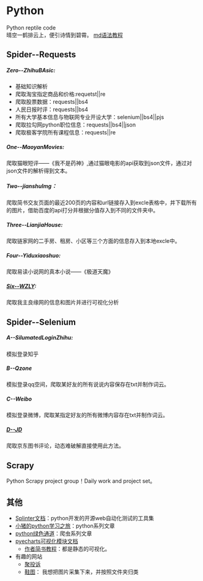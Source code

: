 # Python
Python reptile code<br>
晴空一鹤排云上，便引诗情到碧霄。
[md语法教程](https://www.jianshu.com/p/86e7fa33de8e)

## Spider--Requests
##### Zero--ZhihuBAsic:
  * 基础知识解析<br>
  * 爬取淘宝指定商品和价格:requetst||re<br>
  * 爬取股票数据：requests||bs4<br>
  * 人民日报时评：requests||bs4<br>
  * 所有大学基本信息与物联网专业开设大学：selenium||bs4||pjs<br>
  * 爬取拉勾网python职位信息：requests||bs4||json<br>
  * 爬取极客学院所有课程信息：requests||re<br>
##### One--MaoyanMovies:
  爬取猫眼短评——《我不是药神》,通过猫眼电影的api获取到json文件，通过对json文件的解析得到文本。<br>
##### Two--jianshuImg：
  爬取简书交友页面的最近200页的内容和url链接存入到excle表格中，并下载所有的图片，借助百度的api打分并根据分值存入到不同的文件夹中。<br>
##### Three--LianjiaHouse:
  爬取链家网的二手房、租房、小区等三个方面的信息存入到本地excle中。<br>
##### Four--Yiduxiaoshuo:
  爬取易读小说网的真本小说——《极道天魔》<br>
##### [Six--WZLY](https://github.com/afrunk/Summer-for-Learing/blob/master/Spider/Six--WZLY/WZLY.md):
  爬取我主良缘网的信息和图片并进行可视化分析

## Spider--Selenium
##### A--SilumatedLoginZhihu:
  模拟登录知乎<br>
##### B--Qzone
  模拟登录qq空间，爬取某好友的所有说说内容保存在txt并制作词云。<br>
##### C--Weibo
  模拟登录微博，爬取某指定好友的所有微博内容存在txt并制作词云。<br>
##### [D--JD](https://github.com/afrunk/Summer-for-Learing/blob/master/Spider--Selenium/D--JD/%E6%88%91%E4%BA%A6%E9%A3%98%E9%9B%B6%E4%B9%85.md)
  爬取京东图书评论，动态难破解直接使用此方法。<br>

## Scrapy
Python Scrapy project group！Daily work and project set。<br>

## 其他
- [Splinter文档](https://splinter-docs-zh-cn.readthedocs.io/zh/latest/#drivers)：python开发的开源web自动化测试的工具集
- [小猪的python学习之旅](https://juejin.im/user/570afb741ea493005de84da3/posts)：python系列文章
- [python绿色通道](https://mp.weixin.qq.com/s/BUZhmh-3qIe2HCpZrY4Zig)：爬虫系列文章
- [pyecharts可视化模块文档](http://pyecharts.org/#/)
   * [作者简书教程](https://www.jianshu.com/p/b718c307a61c)：都是静态的可视化。
- 有趣的网站
   * [聚投诉](http://ts.21cn.com/merchant/ranking)
   * [鞋图]( http://qcr0122.x.yupoo.com/albums?from=singlemessage&isappinstalled=0&page=2)： 我想把图片采集下来，并按照文件夹归类
